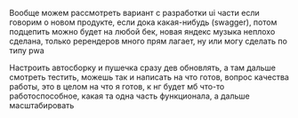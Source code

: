 Вообще можем рассмотреть вариант с разработки ui части если говорим о новом продукте, если дока какая-нибудь (swagger),
потом подцепить можно будет на любой бек, новая яндекс музыка неплохо сделана,
только ререндеров много прям лагает, ну или могу сделать по типу pwa

Настроить автосборку и пушечка сразу дев обновлять, а там дальше смотреть тестить,
можешь так и написать на что готов, вопрос качества работы, это в целом на что я готов,
к нг будет мб что-то работоспособное, какая та одна часть функционала, а дальше масштабировать
